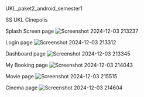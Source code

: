 UKL_paket2_android_semester1

SS UKL Cinepolis

Splash Screen page
![Screenshot 2024-12-03 213237](https://github.com/user-attachments/assets/d5554da2-34e6-4829-913a-998f03c5fe5e)

Login page
![Screenshot 2024-12-03 213312](https://github.com/user-attachments/assets/3655d822-1d8e-4179-8094-e9de532b7369)

Dashboard page
![Screenshot 2024-12-03 213345](https://github.com/user-attachments/assets/6549caae-7770-4237-b337-c4c3b43a4290)

My Booking page
![Screenshot 2024-12-03 214043](https://github.com/user-attachments/assets/e836c4b6-2e25-4a85-b70a-a4a80a974583)

Movie page
![Screenshot 2024-12-03 215515](https://github.com/user-attachments/assets/d045eeb5-0346-4180-baa6-b0f25daf1e89)

Cinema page
![Screenshot 2024-12-03 214604](https://github.com/user-attachments/assets/3eace07b-7e9e-475d-96ce-f6740e6204e7)